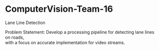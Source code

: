 # ComputerVision-Team-16
Lane Line Detection

Problem Statement:
Develop a processing pipeline for detecting lane lines on roads,  
with a focus on accurate implementation for video streams.
